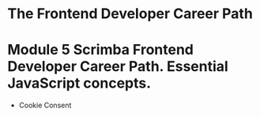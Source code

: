 # The Frontend Developer Career Path

# Module 5 Scrimba Frontend Developer Career Path. Essential JavaScript concepts.


- Cookie Consent

